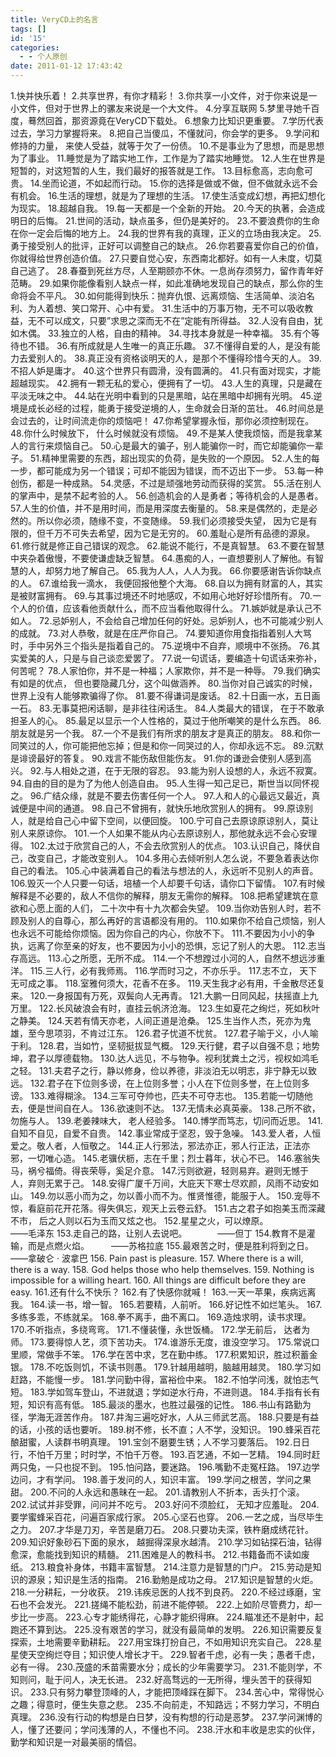 ```yaml
---
title: VeryCD上的名言
tags: []
id: '15'
categories:
  - - 个人原创
date: 2011-01-12 17:43:42
---
```


1.快并快乐着！ 2.共享世界，有你才精彩！ 3.你共享一小文件，对于你来说是一小文件，但对于世界上的骡友来说是一个大文件。 4.分享互联网 5.梦里寻她千百度，蓦然回首，那资源竟在VeryCD下载处。 6.想象力比知识更重要。 7.学历代表过去，学习力掌握将来。 8.把自己当傻瓜，不懂就问，你会学的更多。 9.学问和修持的力量， 来使人受益，就等于欠了一份债。 10.不是事业为了思想，而是思想为了事业。 11.睡觉是为了踏实地工作，工作是为了踏实地睡觉。 12.人生在世界是短暂的，对这短暂的人生，我们最好的报答就是工作。 13.目标愈高，志向愈可贵。 14.坐而论道，不如起而行动。 15.你的选择是做或不做，但不做就永远不会有机会。 16.生活的理想，就是为了理想的生活。 17.使生活变成幻想，再把幻想化为现实。 18.超越自我。 19.每一天都是一个全新的开始。 20.今天的执著，会造成明日的后悔。 21.世间的活动，缺点虽多，但仍是美好的。 23.不要浪费你的生命在你一定会后悔的地方上。 24.我的世界有我的真理，正义的立场由我决定。 25.勇于接受别人的批评，正好可以调整自己的缺点。 26.你若要喜爱你自己的价值，你就得给世界创造价值。 27.只要自觉心安，东西南北都好。如有一人未度，切莫自己逃了。 28.春蚕到死丝方尽，人至期颐亦不休。一息尚存须努力，留作青年好范畴。 29.如果你能像看别人缺点一样，如此准确地发现自己的缺点，那么你的生命将会不平凡。 30.如何能得到快乐：抛弃仇恨、远离烦恼、生活简单、淡泊名利、为人着想、笑口常开、心中有爱。 31.生活中的万事万物，无不可以吸收教益，无不可以成文，只要”求思之深而无不在”定能有所得益。 32.人没有自由，犹如木偶。 33.独立的人格，自由的精神。 34.寻找本身就是一种幸福。 35.有个等待也不错。 36.有所成就是人生唯一的真正乐趣。 37.不懂得自爱的人，是没有能力去爱别人的。 38.真正没有资格谈明天的人，是那个不懂得珍惜今天的人。 39.不招人妒是庸才。 40.这个世界只有圆滑，没有圆满的。 41.只有面对现实，才能超越现实。 42.拥有一颗无私的爱心，便拥有了一切。 43.人生的真理，只是藏在平淡无味之中。 44.站在光明中看到的只是黑暗，站在黑暗中却拥有光明。 45.逆境是成长必经的过程，能勇于接受逆境的人，生命就会日渐的茁壮。 46.时间总是会过去的，让时间流走你的烦恼吧！ 47.你希望掌握永恒，那你必须控制现在。 48.你什么时候放下， 什么时候就没有烦恼。 49.不是某人使我烦恼，而是我拿某人的言行来烦恼自己。 50.心是最大的骗子，别人能骗你一时，而它却能骗你一辈子。 51.精神里需要的东西，超出现实的负荷，是失败的一个原因。 52.人生的每一步，都可能成为另一个错误；可却不能因为错误，而不迈出下一步。 53.每一种创伤，都是一种成熟。 54.灵感，不过是顽强地劳动而获得的奖赏。 55.活在别人的掌声中，是禁不起考验的人。 56.创造机会的人是勇者；等待机会的人是愚者。 57.人生的价值，并不是用时间，而是用深度去衡量的。 58.来是偶然的，走是必然的。所以你必须，随缘不变，不变随缘。 59.我们必须接受失望， 因为它是有限的，但千万不可失去希望，因为它是无穷的。 60.羞耻心是所有品德的源泉。 61.修行就是修正自己错误的观念。 62.能说不能行，不是真智慧。 63.不要在智慧中夹杂着傲慢，不要使谦虚缺乏智慧。 64.愚痴的人，一直想要别人了解他。有智慧的人，却努力地了解自己。 65.我为人人，人人为我。 66.你要感谢告诉你缺点的人。 67.谁给我一滴水， 我便回报他整个大海。 68.自以为拥有财富的人，其实是被财富拥有。 69.与其事过境还不时地感叹，不如用心地好好珍惜所有。 70.一个人的价值，应该看他贡献什么，而不应当看他取得什么。 71.嫉妒就是承认己不如人。 72.忌妒别人，不会给自己增加任何的好处。忌妒别人，也不可能减少别人的成就。 73.对人恭敬，就是在庄严你自己。 74.要知道你用食指指着别人大骂时，手中另外三个指头是指着自己的。 75.逆境中不自弃，顺境中不张扬。 76.其实爱美的人，只是与自己谈恋爱罢了。 77.说一句谎话，要编造十句谎话来弥补，何苦呢？ 78.人家怕你，并不是一种福；人家欺你，并不是一种辱。 79.我们确实有如是的优点， 但也要隐藏几分，这个叫做涵养。 80.当你对自己诚实的时候，世界上没有人能够欺骗得了你。 81.要不得谦词是废话。 82.十日画一水，五日画一石。 83.无事莫把闲话聊，是非往往闲话生。 84.人类最大的错误， 在于不敢承担圣人的心。 85.最足以显示一个人性格的，莫过于他所嘲笑的是什么东西。 86.朋友就是另一个我。 87.一个不是我们有所求的朋友才是真正的朋友。 88.和你一同笑过的人，你可能把他忘掉；但是和你一同哭过的人，你却永远不忘。 89.沉默是诽谤最好的答复。 90.戏言不能伤敌但能伤友。 91.你的谦逊会使别人感到高兴。 92.与人相处之道，在于无限的容忍。 93.能为别人设想的人，永远不寂寞。 94.自由的目的是为了为他人创造自由。 95.人生得一知己足已，斯世当以同怀视之。 96.广结众缘，就是不要去伤害任何一个人。 97.人和人的心最远又最近，真诚便是中间的通道。 98.自己不曾拥有，就快乐地欣赏别人的拥有。 99.原谅别人，就是给自己心中留下空间，以便回旋。 100.宁可自己去原谅原谅别人，莫让别人来原谅你。 101.一个人如果不能从内心去原谅别人，那他就永远不会心安理得。 102.太过于欣赏自己的人，不会去欣赏别人的优点。 103.认识自己，降伏自己，改变自己，才能改变别人。 104.多用心去倾听别人怎么说，不要急着表达你自己的看法。 105.心中装满着自己的看法与想法的人，永远听不见别人的声音。 106.毁灭一个人只要一句话，培植一个人却要千句话，请你口下留情。 107.有时候解释是不必要的，敌人不信你的解释，朋友无需你的解释。 108.把希望建筑在意欲和心愿上面的人们， 二十次中有十九次都会失望。 109.当你劝告别人时，若不顾及别人的自尊心，那么再好的言语都没有用的。 110.如果你不给自己烦恼，别人也永远不可能给你烦恼。因为你自己的内心，你放不下。 111.不要因为小小的争执，远离了你至亲的好友，也不要因为小小的恐惧，忘记了别人的大恩。 112.志当存高远。 113.心之所愿，无所不成。 114.一个不想蹚过小河的人，自然不想远涉重洋。 115.三人行，必有我师焉。 116.学而时习之，不亦乐乎。 117.志不立， 天下无可成之事。 118.室雅何须大，花香不在多。 119.天生我才必有用，千金散尽还复来。 120.一身报国有万死，双鬓向人无再青。 121.大鹏一日同风起，扶摇直上九万里。 122.长风破浪会有时，直挂云帆济沧海。 123.生如夏花之绚烂，死如秋叶之静美。 124.天若有情天亦老，人间正道是沧桑。 125.生当作人杰，死亦为鬼雄，至今思项羽，不肯过江东。 126.君子忧道不忧贫。 127.君子喻于义，小人喻于利。 128.君，当如竹，坚韧挺拔显气概。 129.天行健，君子以自强不息；地势坤，君子以厚德载物。 130.达人远见，不与物争。视利犹粪土之污，视权如鸿毛之轻。 131.夫君子之行，静以修身，俭以养德，非淡泊无以明志，非宁静无以致远。 132.君子在下位则多谤，在上位则多誉；小人在下位则多誉，在上位则多谤。 133.难得糊涂。 134.三军可夺帅也，匹夫不可夺志也。 135.若能一切随他去，便是世间自在人。 136.欲速则不达。 137.无情未必真英豪。 138.己所不欲，勿施与人。 139.老姜辣味大， 老人经验多。 140.博学而笃志，切问而近思。 141.自知不自见，自爱不自贵。 142.事业常成于坚忍，毁于急噪。 143.爱人者，人恒爱之。敬人者，人恒敬之。 144.正人行邪法，邪法亦正，邪人行正法，正法亦邪，一切唯心造。 145.老骥伏枥，志在千里；烈士暮年，状心不已。 146.塞翁失马，祸兮福倚。得丧荣辱，奚足介意。 147.污则欲避，轻则易弃。避则无憾于人，弃则无累于己。 148.安得广厦千万间，大庇天下寒士尽欢颜，风雨不动安如山。 149.勿以恶小而为之，勿以善小而不为。惟贤惟德，能服于人。 150.宠辱不惊，看庭前花开花落。得失俱忘，观天上云卷云舒。 151.古之君子如抱美玉而深藏不市， 后之人则以石为玉而又炫之也。 152.星星之火，可以燎原。　　　　　　　——毛泽东 153.走自己的路，让别人去说吧。　　　　——但丁 154.教育不是灌输，而是点燃火焰。　　　——苏格拉底 155.最艰苦之时，便是胜利将到之日。　　——拿破仑 · 波拿巴 156. Pain past is pleasure. 157. Where there is a will, there is a way. 158. God helps those who help themselves. 159. Nothing is impossible for a willing heart. 160. All things are difficult before they are easy. 161.还有什么不快乐？ 162.有了快感你就喊！ 163.一天一苹果，疾病远离我。 164.读一书，增一智。 165.若要精，人前听。 166.好记性不如烂笔头。 167.多练多乖，不练就呆。 168.拳不离手，曲不离口。 169.造烛求明，读书求理。 170.不听指点，多绕弯弯。 171.不懂装懂，永世饭桶。 172.学无前后， 达者为师。 173.要得惊人艺，须下苦功夫。 174.谁游乐无度，谁没空学习。 175.常说口里顺，常做手不笨。 176.学在苦中求，艺在勤中练。 177.积累知识，胜过积蓄金银。 178.不吃饭则饥，不读书则愚。 179.针越用越明，脑越用越灵。 180.学习如赶路，不能慢一步。 181.学问勤中得，富裕俭中来。 182.不怕学问浅，就怕志气短。 183.学如驾车登山，不进就退；学如逆水行舟，不进则退。 184.手指有长有短，知识有高有低。 185.最淡的墨水，也胜过最强的记性。 186.书山有路勤为径，学海无涯苦作舟。 187.井淘三遍吃好水，人从三师武艺高。 188.只要是有益的话，小孩的话也要听。 189.树不修，长不直；人不学，没知识。 190.蜂采百花酿甜蜜，人读群书明真理。 191.宝剑不磨要生锈；人不学习要落后。 192.日日行，不怕千万里；时时学，不怕千万卷。 193.百艺通，不如一艺精。 194.同时赶两只兔，一只也捉不到。 195.怕问路，要迷路。 196.嘴勤不走冤枉路。 197.边学边问，才有学问。 198.善于发问的人，知识丰富。 199.学问之根苦，学问之果甜。 200.不问的人永远和愚昧在一起。 201.请教别人不折本，舌头打个滚。 202.试试并非受罪，问问并不吃亏。 203.好问不须脸红， 无知才应羞耻。 204.要学蜜蜂采百花，问遍百家成行家。 205.心坚石也穿。 206.一艺之成，当尽毕生之力。 207.才华是刀刃，辛苦是磨刀石。 208.只要功夫深，铁杵磨成绣花针。 209.知识好象砂石下面的泉水， 越掘得深泉水越清。 210.学习如钻探石油，钻得愈深，愈能找到知识的精髓。 211.困难是人的教科书。 212.书籍备而不读如废纸。 213.粮食补身体，书籍丰富智慧。 214.注意力是智慧的门户。 215.劳动是知识的源泉；知识是生活的指南。 216.勤勉是成功之母。 217.知识是智慧的火炬。 218.一分耕耘，一分收获。 219.讳疾忌医的人找不到良药。 220.不经过琢磨，宝石也不会发光。 221.搓绳不能松劲，前进不能停顿。 222.上如阶尽管费力，却一步比一步高。 223.心专才能绣得花，心静才能织得麻。 224.瞄准还不是射中，起跑还不算到达。 225.没有艰苦的学习，就没有最简单的发明。 226.知识需要反复探索，土地需要辛勤耕耘。 227.用宝珠打扮自己，不如用知识充实自己。 228.星星使天空绚烂夺目；知识使人增长才干。 229.智者千虑，必有一失；愚者千虑，必有一得。 230.茂盛的禾苗需要水分；成长的少年需要学习。 231.不能则学，不知则问，耻于问人，决无长进。 232.好高骛远的一无所得，埋头苦干的获得知识。 233.只有努力攀登顶峰的人，才能把顶峰踩在脚下。 234.苦心中，常得悦心之趣；得意时，便生失意之悲。 235.不向前走，不知路远；不努力学习，不明白真理。 236.没有行动的构想是白日梦，没有构想的行动是恶梦。 237.学问渊博的人，懂了还要问；学问浅薄的人，不懂也不问。 238.汗水和丰收是忠实的伙伴，勤学和知识是一对最美丽的情侣。
